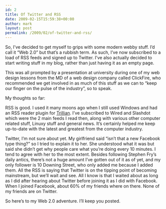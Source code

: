 ```yaml
---
id: 2
title: Of Twitter and RSS
date: 2009-02-15T15:59:38+00:00
author: mark
layout: post
permalink: /2009/02/of-twitter-and-rss/
---
```

So, I&#8217;ve decided to get myself to grips with some modern webby stuff. I&#8217;d call it &#8220;Web 2.0&#8221; but that&#8217;s a rubbish term. As such, I&#8217;ve now subscribed to a load of RSS feeds and signed up to Twitter. I&#8217;ve also actually decided to start writing stuff in my blog, rather than just having it as an empty page.
  
This was all prompted by a presentation at university during one of my web design lessons from the MD of a web design company called ClickFire, who recommended we get involved in as much of this stuff as we can to &#8220;keep our finger on the pulse of the industry&#8221;, so to speak.

My thoughts so far:

RSS is good. I used it many moons ago when I still used Windows and had an RSS reader plugin for [Trillian](http://trillian.im). I&#8217;ve subscribed to Wired and Slashdot which were the 2 main feeds I read then, along with various other computer related stuff, Linuxy stuff and general news. It&#8217;s certainly helped me keep up-to-date with the latest and greatest from the computer industry.

Twitter, I&#8217;m not sure about yet. My girlfriend said &#8220;isn&#8217;t that a new Facebook type thing?&#8221; so I tried to explain it to her. She understood what it was but said she didn&#8217;t get why people care what you&#8217;re doing every 10 minutes. I tend to agree with her to the most extent. Besides following Stephen Fry&#8217;s daily antics, there&#8217;s not a huge amount I&#8217;ve gotten out of it as of yet, and my only follower is 10 Downing Street, who only added me because I added them. All the RSS is saying that Twitter is on the tipping point of becoming mainstream, but we&#8217;ll wait and see. All I know is that I waited about as long as I did after hearing about Twitter before joining it as I did with Facebook. When I joined Facebook, about 60% of my friends where on there. None of my friends are on Twitter.

So here&#8217;s to my Web 2.0 adventure. I&#8217;ll keep you posted.
